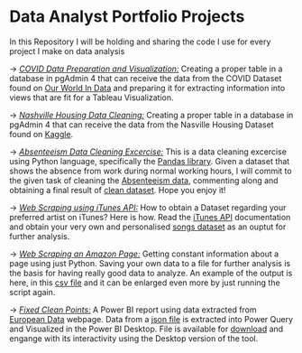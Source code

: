 #  Data Analyst Portfolio Projects
 In this Repository I will be holding and sharing the
code I use for every project I make on data analysis

→ <i class="fab fa-github">[COVID Data Preparation and Visualization:](https://github.com/danielryvero/Portfolio-Projects-Data-Analytics/blob/main/COVID_Data_prep_Visualization.sql)</i> Creating a proper table in a database in pgAdmin 4
that can receive the data from the COVID Dataset found on [Our World In Data](https://ourworldindata.org/explorers/coronavirus-data-explorer?zoomToSelection=true&country=USA~GBR~CAN~DEU~ITA~IND&pickerSort=asc&pickerMetric=location&Interval=Cumulative&Relative+to+Population=true&Color+by+test+positivity=false&Metric=Excess+mortality+%28estimates%29) and preparing it for extracting information into views that are fit for a Tableau Visualization.

→ <i class="fab fa-github">[Nashville Housing Data Cleaning:](https://github.com/danielryvero/Portfolio-Projects-Data-Analytics/blob/main/Data_Cleaning_Nashville_Housing.sql)</i> Creating a proper table in a database in pgAdmin 4
that can receive the data from the Nasville Housing Dataset found on [Kaggle](https://www.kaggle.com/datasets/tmthyjames/nashville-housing-data).

→ <i class="fab fa-github">[Absenteeism Data Cleaning Excercise:](https://github.com/danielryvero/Portfolio-Projects-Data-Analytics/blob/main/Absenteeism%20excercise_complete.ipynb)</i> This is a data cleaning excercise using Python language, specifically the [Pandas library](https://pandas.pydata.org/). Given a dataset that shows the absence from work during normal working hours, I will commit to the given task of cleaning the 
[Absenteeism data](https://github.com/danielryvero/Portfolio-Projects-Data-Analytics/blob/main/Absenteeism_Excercise_dataset.csv), commenting along and obtaining a final result of [clean dataset](https://github.com/danielryvero/Portfolio-Projects-Data-Analytics/blob/main/df_cleaned.csv). Hope you enjoy it!

→ <i class="fab fa-github">[Web Scraping using iTunes API:](https://github.com/danielryvero/Portfolio-Projects-Data-Analytics/blob/main/Web%20Scraping%20iTunes%20API.ipynb)</i>
How to obtain a Dataset regarding your preferred artist on iTunes? Here is how. Read the [iTunes API](https://performance-partners.apple.com/search-api) documentation and obtain your very own and personalised [songs dataset](https://github.com/danielryvero/Portfolio-Projects-Data-Analytics/blob/main/songs_info.csv) as an ouptut for further analysis.

→ <i class="fab fa-github">[Web Scraping an Amazon Page:](https://github.com/danielryvero/Portfolio-Projects-Data-Analytics/blob/main/Web%20Scraping%20Amazon.ipynb)</i>
Getting constant information about a page using just Python. Saving your own data to a file for further analysis is the basis for having really good data to analyze. An example of the output is here, in this [csv file](https://github.com/danielryvero/Portfolio-Projects-Data-Analytics/blob/main/AmazonWebScraping.csv) and it can be enlarged even more by just running the script again.

→ <i class="fab fa-github">[Fixed Clean Points:](https://drive.google.com/file/d/1_GW9RgIX7j_UjVtFkjPn7W2ifHJ6Vu9u/view?usp=sharing)</i>
A Power BI report using data extracted from [European Data](https://data.europa.eu/data/datasets/https-datos-madrid-es-egob-catalogo-200284-0-puntos-limpios-fijos?locale=en) webpage. Data from a [json file](https://datos.madrid.es/portal/site/egob/menuitem.ac61933d6ee3c31cae77ae7784f1a5a0/?vgnextoid=00149033f2201410VgnVCM100000171f5a0aRCRD&format=json&file=0&filename=200284-0-puntos-limpios-fijos&mgmtid=2bb427e0cb503410VgnVCM1000000b205a0aRCRD&preview=full) is extracted into Power Query and Visualized in the Power BI Desktop. File is available for [download](https://drive.google.com/file/d/1_GW9RgIX7j_UjVtFkjPn7W2ifHJ6Vu9u/view?usp=sharing) and engange with its interactivity using the Desktop version of the tool.



